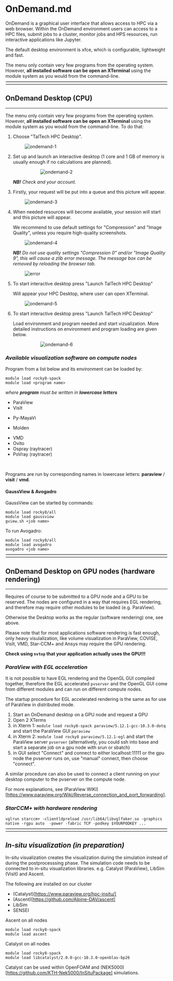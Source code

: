 # OnDemand.md

OnDemand is a graphical user interface that allows access to HPC via a web browser. Within the OnDemand environment users can access to a HPC files, submit jobs to a cluster, monitor jobs and HPS resources, run interactive applications like Jupyter.  

The default desktop environment is xfce, which is configurable, lightweight and fast.

The menu only contain very few programs from the operating system. However, **all installed software can be open an XTerminal** using the module system as you would from the command-line. 

<br>
<hr style="margin-right: 0px; margin-bottom: 4px; margin-left: 0px; margin-top: -24px; border:2px solid  #d9d9d9 "></hr>
<hr style="margin: 4px 0px; border:1px solid  #d9d9d9 "></hr>

## OnDemand Desktop (CPU)

---

The menu only contain very few programs from the operating system. However, **all installed software can be open an XTerminal** using the module system as you would from the command-line. To do that: 

1. Choose "TalTech HPC Desktop". 

    <div style="width:85%; height:!85%; margin-left: auto; margin-right: auto;"> 

    ![ondemand-1](visualization/ondemand-1.png)

    </div>

2. Set up and launch an interactive desktop (1 core and 1 GB of memory is usually enough if no calculations are planned).

    <div style="width:65%; height:!65%; margin-left: auto; margin-right: auto;"> 

    ![ondemand-2](visualization/ondemand-2.png)

    </div>

    ***NB!*** _Check and your account._ 

3. Firstly, your request will be put into a queue and this picture will appear. 

    <div style="width:85%; height:!85%; margin-left: auto; margin-right: auto;"> 

    ![ondemand-3](visualization/ondemand-3.png)

    </div>

4. When needed resources will become available, your session will start and this picture will appear. 

    We recommend to use default settings for "Compression" and "Image Quality", unless you require high-quality screenshots.

    <div style="width:85%; height:!85%; margin-left: auto; margin-right: auto;"> 

    ![ondemand-4](visualization/ondemand-4.png)

    </div>

    ***NB!*** _Do not use quality settings "Compression 0" and/or "Image Quality 9", this will cause a zlib error message. The message box can be removed by reloading the browser tab._ 

    <div style="width:85%; height:!85%; margin-left: auto; margin-right: auto;"> 

    ![error](visualization/ondemand-zlib-error.png)

    </div>


5. To start interactive desktop press "Launch TalTech HPC Desktop"

    Will appear your HPC Desktop, where user can open XTerminal.

    <div style="width:85%; height:!85%; margin-left: auto; margin-right: auto;"> 

    ![ondemand-5](visualization/ondemand-5.png)

    </div>

5. To start interactive desktop press "Launch TalTech HPC Desktop"

    Load environment and program needed and start vizualization. More detailed instructions on environment and program loading are given below. 

    <div style="width:65%; height:!65%; margin-left: auto; margin-right: auto;"> 

    ![ondemand-6](visualization/ondemand-6.png)

    </div>

### _Available visualization software on compute nodes_

Program from a list below and its environment can be loaded by:

	module load rocky8-spack
	module load <program name>

_where **program** must be written in **lowercase letters**_ 

-   ParaView 
-   VisIt 
<!-- -   COVISE -->
-   Py-MayaVi 
<!-- -   OpenDX -->
-   Molden
<!-- -   VAPOR -->
-   VMD 
-   Ovito
-   Ospray (raytracer)
-   PoVray (raytracer)

<br>

Programs are run by corresponding names in lowercase letters: **paraview** / **visit** / **vmd**.

#### GaussView & Avogadro

GaussView can be started by commands:

	module load rocky8/all
	module load gaussview
	gview.sh <job name>

To run Avogadro:

	module load rocky8/all
	module load avogadro
	avogadro <job name>

<br>
<hr style="margin-right: 0px; margin-bottom: 4px; margin-left: 0px; margin-top: -24px; border:2px solid  #d9d9d9 "></hr>
<hr style="margin: 4px 0px; border:1px solid  #d9d9d9 "></hr>

## OnDemand Desktop on GPU nodes (hardware rendering)

---

Requires of course to be submitted to a GPU node and a GPU to be reserved. The nodes are configured in a way that requires EGL rendering, and therefore may require other modules to be loaded (e.g. ParaView).

Otherwise the Desktop works as the regular (software rendering) one, see above.

Please note that for most applications software rendering is fast enough, only heavy visulalization, like volume visualization in ParaView, COVISE, VisIt, VMD, Star-CCM+ and Ansys may require the GPU rendering.


**Check using `nvtop` that your application actually uses the GPU!!!**




### _ParaView with EGL acceleration_

It is not possible to have EGL rendering and the OpenGL GUI compiled together, therefore the EGL accelerated `pvserver` and the OpenGL GUI come from different modules and can run on different compute nodes.

The startup procedure for EGL accelerated rendering is the same as for use of ParaView in distributed mode.

1. Start an OnDemand desktop on a GPU node and request a GPU
2. Open 2 XTerms
3. in Xterm 1: `module load rocky8-spack paraview/5.12.1-gcc-10.3.0-dotq` and start the ParaView GUI `paraview`
4. in Xterm 2: `module load rocky8 paraview/5.12.1-egl` and start the ParaView server `pvserver` (alternatively, you could ssh into base and start a separate job on a gpu node with srun or sbatch)
5. in GUI select "Connect" and connect to either localhost:11111 or the gpu node the pvserver runs on, use "manual" connect, then choose "connect".

A similar procedure can also be used to connect a client running on your desktop computer to the pvserver on the compute node.

For more explanations, see (ParaView WIKI)[https://www.paraview.org/Wiki/Reverse_connection_and_port_forwarding].


### _StarCCM+ with hardware rendering_

    vglrun starccm+ -clientldpreload /usr/lib64/libvglfaker.so -graphics native -rgpu auto  -power -fabric TCP -podkey $YOURPODKEY ...


<br>
<hr style="margin-right: 0px; margin-bottom: 4px; margin-left: 0px; margin-top: -24px; border:2px solid  #d9d9d9 "></hr>
<hr style="margin: 4px 0px; border:1px solid  #d9d9d9 "></hr>

## _In-situ visualization (in preparation)_

In-situ visualization creates the visualization during the simulation instead of during the postprocesssing phase. The simulation code needs to be connected to in-situ visualization libraries. e.g. Catalyst (ParaView), LibSim (VisIt) and Ascent.

The following are installed on our cluster

-   (Catalyst)[https://www.paraview.org/hpc-insitu/]
-   (Ascent)[https://github.com/Alpine-DAV/ascent]
-   LibSim
-   SENSEI

Ascent on all nodes

    module load rocky8-spack
    module load ascent

Catalyst on all nodes

    module load rocky8-spack
    module load libcatalyst/2.0.0-gcc-10.3.0-openblas-bp26

Catalyst can be used within OpenFOAM and (NEK5000)[https://github.com/KTH-Nek5000/InSituPackage] simulations.


<br>
<br>


